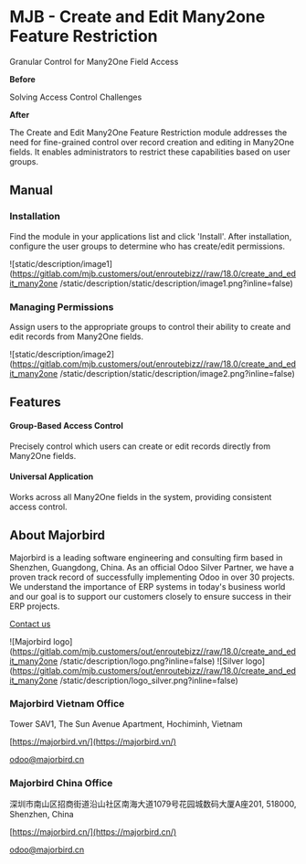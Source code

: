 # MJB - Create and Edit Many2one Feature Restriction 

Granular Control for Many2One Field Access

**Before** 

Solving Access Control Challenges

**After**
 
The Create and Edit Many2One Feature Restriction module addresses the need for fine-grained control over record creation and editing in Many2One fields. It enables administrators to restrict these capabilities based on user groups.

## Manual

### Installation
Find the module in your applications list and click 'Install'. After installation, configure the user groups to determine who has create/edit permissions.

![static/description/image1](https://gitlab.com/mjb.customers/out/enroutebizz//raw/18.0/create_and_edit_many2one /static/description/static/description/image1.png?inline=false)
 
### Managing Permissions
Assign users to the appropriate groups to control their ability to create and edit records from Many2One fields.

![static/description/image2](https://gitlab.com/mjb.customers/out/enroutebizz//raw/18.0/create_and_edit_many2one /static/description/static/description/image2.png?inline=false)
  
## Features

#### Group-Based Access Control
Precisely control which users can create or edit records directly from Many2One fields.

#### Universal Application
Works across all Many2One fields in the system, providing consistent access control.

## About Majorbird
Majorbird is a leading software engineering and consulting firm based in Shenzhen, Guangdong, China. As an official Odoo Silver Partner, we have a proven track record of successfully implementing Odoo in over 30 projects. We understand the importance of ERP systems in today's business world and our goal is to support our customers closely to ensure success in their ERP projects.

[Contact us](https://majorbird.cn/contactus)

![Majorbird logo](https://gitlab.com/mjb.customers/out/enroutebizz//raw/18.0/create_and_edit_many2one /static/description/logo.png?inline=false)
![Silver logo](https://gitlab.com/mjb.customers/out/enroutebizz//raw/18.0/create_and_edit_many2one /static/description/logo_silver.png?inline=false) 

### Majorbird Vietnam Office
Tower SAV1, The Sun Avenue Apartment, Hochiminh, Vietnam

[https://majorbird.vn/](https://majorbird.vn/)

[odoo@majorbird.cn](mailto:odoo@majorbird.cn?subject=VN%20MODULE%20MJB%20-%20Create%20and%20Edit%20Many2one%20Feature%20Restriction)

### Majorbird China Office 
深圳市南山区招商街道沿山社区南海大道1079号花园城数码大厦A座201, 518000, Shenzhen, China

[https://majorbird.cn/](https://majorbird.cn/)

[odoo@majorbird.cn](mailto:odoo@majorbird.cn?subject=CN%20MODULE%20MJB%20-%20Create%20and%20Edit%20Many2one%20Feature%20Restriction)
